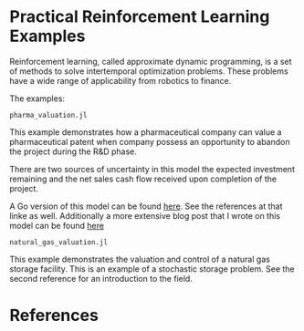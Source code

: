 # Practical Reinforcement Learning Examples

Reinforcement learning, called approximate dynamic programming, 
is a set of methods to solve intertemporal optimization problems. 
These problems have a wide range of applicability from robotics to
finance. 

The examples:

`pharma_valuation.jl`

This example demonstrates how a pharmaceutical company can value 
a pharmaceutical patent when company possess an opportunity to abandon
the project during the R&D phase. 

There are two sources of uncertainty in this model the expected investment
remaining and the net sales cash flow received upon completion of the project.

A Go version of this model can be found [here](https://github.com/danzoppo/realoptions).
See the references at that linke as well. Additionally a more extensive blog post 
that I wrote on this model can be found [here](https://freeholdfinance.com/2021/04/01/valuing-rd-and-patents-with-real-options-analysis/)

`natural_gas_valuation.jl`

This example demonstrates the valuation and control of a natural gas 
storage facility. This is an example of a stochastic storage problem. See the second reference for an introduction to the field. 

# References
